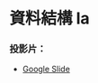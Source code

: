 # 資料結構 la

### 投影片：
- [Google Slide](https://docs.google.com/presentation/d/17efBFoRSQC8AXv8FynCG0buuBtkdfmj2PzV8SR8kCV0)
